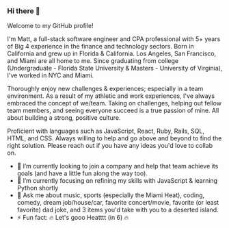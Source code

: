 ### Hi there 👋

Welcome to my GitHub profile! 

I'm Matt, a full-stack software engineer and CPA professional with 5+ years of Big 4 experience in the finance and technology sectors. Born in California and grew up in Florida & California. Los Angeles, San Francisco, and Miami are all home to me.  Since graduating from college (Undergraduate - Florida State University & Masters - University of Virginia), I've worked in NYC and Miami. 

Thoroughly enjoy new challenges & experiences; especially in a team environment. As a result of my athletic and work experiences, I've always embraced the concept of we/team. Taking on challenges, helping out fellow team members, and seeing everyone succeed is a true passion of mine. All about building a strong, positive culture.  

Proficient with languages such as JavaScript, React, Ruby, Rails, SQL, HTML, and CSS. Always willing to help and go above and beyond to find the right solution. Please reach out if you have any ideas you'd love to collab on. 

- 🔭 I’m currently looking to join a company and help that team achieve its goals (and have a little fun along the way too). 
- 🌱 I’m currently focusing on refining my skills with JavaScript & learning Python shortly  
- 💬 Ask me about music, sports (especially the Miami Heat), coding, comedy, dream job/house/car, favorite concert/movie, favorite (or least favorite) dad joke, and 3 items you'd take with you to a deserted island.      
- ⚡ Fun fact: 🔥 Let's gooo Heatttt (in 6) 🔥 

<!--
**mckaymatt3/mckaymatt3** is a ✨ _special_ ✨ repository because its `README.md` (this file) appears on your GitHub profile.

Here are some ideas to get you started:

- 🔭 I’m currently working on ...
- 🌱 I’m currently learning ...
- 👯 I’m looking to collaborate on ...
- 🤔 I’m looking for help with ...

- 📫 How to reach me: ...
- 😄 Pronouns: ...
- ⚡ Fun fact: ...

![Visitor Count](https://profile-counter.glitch.me/mckaymatt3/count.svg)

-->
